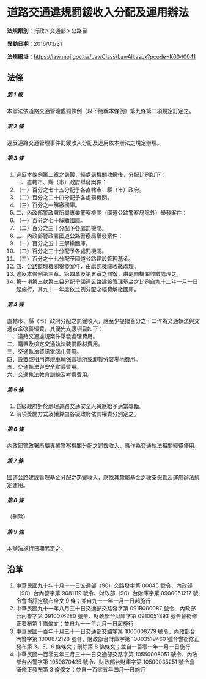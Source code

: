 # 道路交通違規罰鍰收入分配及運用辦法




**法規類別**：行政＞交通部＞公路目

**異動日期**：2016/03/31  

**法規網址**：https://law.moj.gov.tw/LawClass/LawAll.aspx?pcode=K0040041



## 法條
##### 第 1 條
本辦法依道路交通管理處罰條例（以下簡稱本條例）第九條第二項規定訂定之。

##### 第 2 條
違反道路交通管理事件罰鍰收入分配及運用依本辦法之規定辦理。

##### 第 3 條
1. 違反本條例第二章之罰鍰，經處罰機關收繳後，分配比例如下：  
一、直轄市、縣（市）政府舉發案件：
1. （一）百分之七十五分配予各直轄市、縣（市）政府。
1. （二）百分之二十四分配予各處罰機關。
1. （三）百分之一解繳國庫。
1. 二、內政部警政署所屬專業警察機關（國道公路警察局除外）舉發案件：
1. （一）百分之七十解繳國庫。
1. （二）百分之三十分配予各處罰機關。
1. 三、內政部警政署國道公路警察局舉發案件：
1. （一）百分之五十三解繳國庫。
1. （二）百分之三十分配予各處罰機關。
1. （三）百分之十七分配予國道公路建設管理基金。
1. 四、公路監理機關舉發案件，由處罰機關收繳處理。
1. 違反本條例第三章、第四章及第五章之罰鍰，由處罰機關收繳處理之。
1. 第一項第三款第三目分配予國道公路建設管理基金之比例自九十二年一月一日起施行，其九十一年度依比例分配之經費解繳國庫。

##### 第 4 條
直轄市、縣（市）政府分配之罰鍰收入，應至少提撥百分之十二作為交通執法與交通安全改善經費，其優先支應項目如下：  
一、道路交通違規案件舉發處理費用。  
二、購置及檢定交通執法裝備器材費用。  
三、交通執法資訊電腦化費用。  
四、設置或租用違規車輛保管場所或卸貨分裝場地費用。  
五、交通執法與安全宣導費用。  
六、交通執法教育訓練及考察費用。

##### 第 5 條
1. 各級政府對於處理道路交通安全人員應給予適當獎勵。
1. 前項獎勵方式及預算由各級政府依其權責分別定之。

##### 第 6 條
內政部警政署所屬專業警察機關分配之罰鍰收入，應作為交通執法相關經費使用。

##### 第 7 條
國道公路建設管理基金分配之罰鍰收入，應依其隸屬基金之收支保管及運用辦法規定運用。

##### 第 8 條
（刪除）

##### 第 9 條
本辦法施行日期另定之。

## 沿革
1. 中華民國九十年十月十一日交通部（90）交路發字第 00045  號令、內政部（90）台內警字第 9081119  號令、財政部（90）台財庫字第 0900051217 號令會銜訂定發布全文 9  條；並自九十一年一月一日起施行
1. 中華民國九十一年八月三十日交通部交路發字第 091B000087 號令、內政部台內警字第 0910076280 號令、財政部台財庫字第 0910051393 號令會銜修正發布第 1  條條文；並自九十一年九月一日起施行
1. 中華民國一百年十月三十一日交通部交路字第 1000008779 號令、內政部台內警字第 1000872128 號令、財政部台財庫字第 10003519460  號令會銜修正發布第 3、5、6  條條文；刪除第 8  條條文；並自一百零一年一月一日施行
1. 中華民國一百零五年三月三十一日交通部交路字第 10550008051  號令、內政部台內警字第 1050870425 號令、財政部台財庫字第 10500035251  號令會銜修正發布第 3  條條文；並自一百零五年四月一日施行
